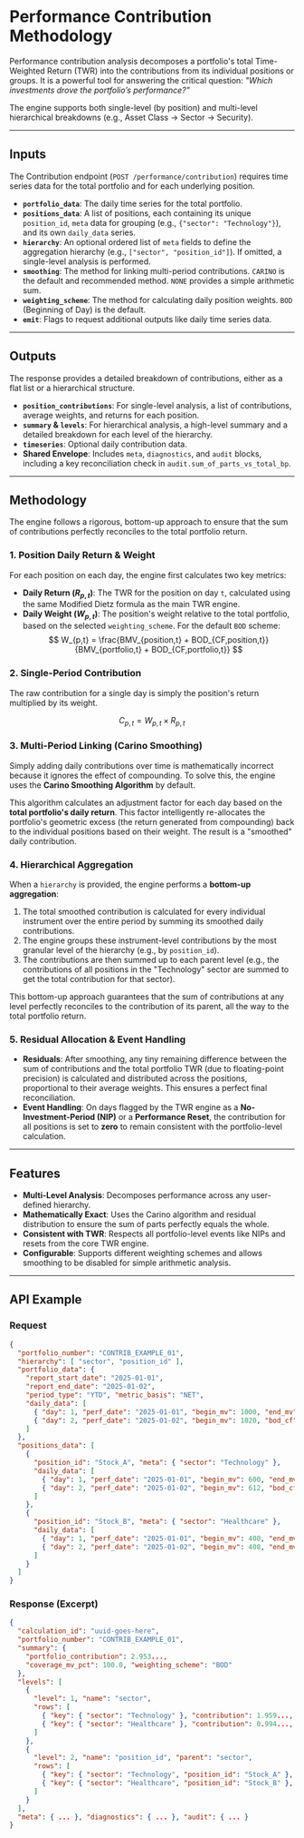 # Performance Contribution Methodology

Performance contribution analysis decomposes a portfolio's total Time-Weighted Return (TWR) into the contributions from its individual positions or groups. It is a powerful tool for answering the critical question: *"Which investments drove the portfolio’s performance?"*

The engine supports both single-level (by position) and multi-level hierarchical breakdowns (e.g., Asset Class -> Sector -> Security).

---

## Inputs

The Contribution endpoint (`POST /performance/contribution`) requires time series data for the total portfolio and for each underlying position.

-   **`portfolio_data`**: The daily time series for the total portfolio.
-   **`positions_data`**: A list of positions, each containing its unique `position_id`, `meta` data for grouping (e.g., `{"sector": "Technology"}`), and its own `daily_data` series.
-   **`hierarchy`**: An optional ordered list of `meta` fields to define the aggregation hierarchy (e.g., `["sector", "position_id"]`). If omitted, a single-level analysis is performed.
-   **`smoothing`**: The method for linking multi-period contributions. `CARINO` is the default and recommended method. `NONE` provides a simple arithmetic sum.
-   **`weighting_scheme`**: The method for calculating daily position weights. `BOD` (Beginning of Day) is the default.
-   **`emit`**: Flags to request additional outputs like daily time series data.

---

## Outputs

The response provides a detailed breakdown of contributions, either as a flat list or a hierarchical structure.

-   **`position_contributions`**: For single-level analysis, a list of contributions, average weights, and returns for each position.
-   **`summary` & `levels`**: For hierarchical analysis, a high-level summary and a detailed breakdown for each level of the hierarchy.
-   **`timeseries`**: Optional daily contribution data.
-   **Shared Envelope**: Includes `meta`, `diagnostics`, and `audit` blocks, including a key reconciliation check in `audit.sum_of_parts_vs_total_bp`.

---

## Methodology

The engine follows a rigorous, bottom-up approach to ensure that the sum of contributions perfectly reconciles to the total portfolio return.

### 1. Position Daily Return & Weight

For each position on each day, the engine first calculates two key metrics:

-   **Daily Return ($R_{p,t}$)**: The TWR for the position on day `t`, calculated using the same Modified Dietz formula as the main TWR engine.
-   **Daily Weight ($W_{p,t}$)**: The position's weight relative to the total portfolio, based on the selected `weighting_scheme`. For the default `BOD` scheme:
    $$ W_{p,t} = \frac{BMV_{position,t} + BOD_{CF,position,t}}{BMV_{portfolio,t} + BOD_{CF,portfolio,t}} $$

### 2. Single-Period Contribution

The raw contribution for a single day is simply the position's return multiplied by its weight.

$$
C_{p,t} = W_{p,t} \times R_{p,t}
$$

### 3. Multi-Period Linking (Carino Smoothing)

Simply adding daily contributions over time is mathematically incorrect because it ignores the effect of compounding. To solve this, the engine uses the **Carino Smoothing Algorithm** by default.

This algorithm calculates an adjustment factor for each day based on the **total portfolio's daily return**. This factor intelligently re-allocates the portfolio's geometric excess (the return generated from compounding) back to the individual positions based on their weight. The result is a "smoothed" daily contribution.

### 4. Hierarchical Aggregation

When a `hierarchy` is provided, the engine performs a **bottom-up aggregation**:

1.  The total smoothed contribution is calculated for every individual instrument over the entire period by summing its smoothed daily contributions.
2.  The engine groups these instrument-level contributions by the most granular level of the hierarchy (e.g., by `position_id`).
3.  The contributions are then summed up to each parent level (e.g., the contributions of all positions in the "Technology" sector are summed to get the total contribution for that sector).

This bottom-up approach guarantees that the sum of contributions at any level perfectly reconciles to the contribution of its parent, all the way to the total portfolio return.

### 5. Residual Allocation & Event Handling

-   **Residuals**: After smoothing, any tiny remaining difference between the sum of contributions and the total portfolio TWR (due to floating-point precision) is calculated and distributed across the positions, proportional to their average weights. This ensures a perfect final reconciliation.
-   **Event Handling**: On days flagged by the TWR engine as a **No-Investment-Period (NIP)** or a **Performance Reset**, the contribution for all positions is set to **zero** to remain consistent with the portfolio-level calculation.

---

## Features

-   **Multi-Level Analysis**: Decomposes performance across any user-defined hierarchy.
-   **Mathematically Exact**: Uses the Carino algorithm and residual distribution to ensure the sum of parts perfectly equals the whole.
-   **Consistent with TWR**: Respects all portfolio-level events like NIPs and resets from the core TWR engine.
-   **Configurable**: Supports different weighting schemes and allows smoothing to be disabled for simple arithmetic analysis.

---

## API Example

### Request

```json
{
  "portfolio_number": "CONTRIB_EXAMPLE_01",
  "hierarchy": [ "sector", "position_id" ],
  "portfolio_data": {
    "report_start_date": "2025-01-01",
    "report_end_date": "2025-01-02",
    "period_type": "YTD", "metric_basis": "NET",
    "daily_data": [
      { "day": 1, "perf_date": "2025-01-01", "begin_mv": 1000, "end_mv": 1020 },
      { "day": 2, "perf_date": "2025-01-02", "begin_mv": 1020, "bod_cf": 50, "end_mv": 1080 }
    ]
  },
  "positions_data": [
    {
      "position_id": "Stock_A", "meta": { "sector": "Technology" },
      "daily_data": [
        { "day": 1, "perf_date": "2025-01-01", "begin_mv": 600, "end_mv": 612 },
        { "day": 2, "perf_date": "2025-01-02", "begin_mv": 612, "bod_cf": 50, "end_mv": 670 }
      ]
    },
    {
      "position_id": "Stock_B", "meta": { "sector": "Healthcare" },
      "daily_data": [
        { "day": 1, "perf_date": "2025-01-01", "begin_mv": 400, "end_mv": 408 },
        { "day": 2, "perf_date": "2025-01-02", "begin_mv": 408, "end_mv": 410 }
      ]
    }
  ]
}
```

### Response (Excerpt)

```json
{
  "calculation_id": "uuid-goes-here",
  "portfolio_number": "CONTRIB_EXAMPLE_01",
  "summary": {
    "portfolio_contribution": 2.953...,
    "coverage_mv_pct": 100.0, "weighting_scheme": "BOD"
  },
  "levels": [
    {
      "level": 1, "name": "sector",
      "rows": [
        { "key": { "sector": "Technology" }, "contribution": 1.959..., "weight_avg": 61.30... },
        { "key": { "sector": "Healthcare" }, "contribution": 0.994..., "weight_avg": 38.69... }
      ]
    },
    {
      "level": 2, "name": "position_id", "parent": "sector",
      "rows": [
        { "key": { "sector": "Technology", "position_id": "Stock_A" }, ... },
        { "key": { "sector": "Healthcare", "position_id": "Stock_B" }, ... }
      ]
    }
  ],
  "meta": { ... }, "diagnostics": { ... }, "audit": { ... }
}
```